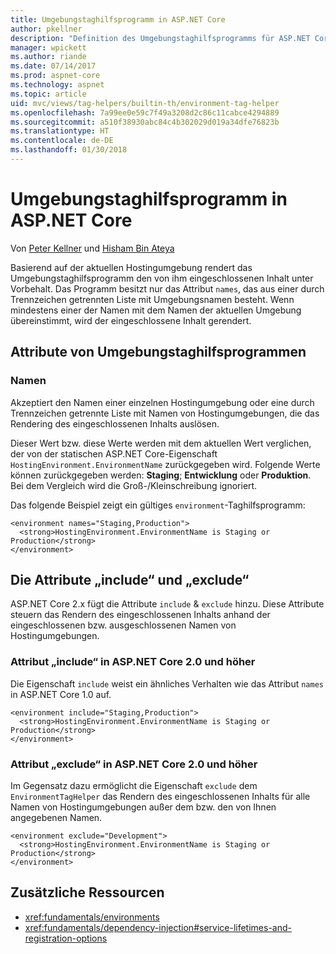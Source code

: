 ```yaml
---
title: Umgebungstaghilfsprogramm in ASP.NET Core
author: pkellner
description: "Definition des Umgebungstaghilfsprogramms für ASP.NET Core, einschließlich aller Eigenschaften"
manager: wpickett
ms.author: riande
ms.date: 07/14/2017
ms.prod: aspnet-core
ms.technology: aspnet
ms.topic: article
uid: mvc/views/tag-helpers/builtin-th/environment-tag-helper
ms.openlocfilehash: 7a99ee0e59c7f49a3208d2c86c11cabce4294889
ms.sourcegitcommit: a510f38930abc84c4b302029d019a34dfe76823b
ms.translationtype: HT
ms.contentlocale: de-DE
ms.lasthandoff: 01/30/2018
---
```

# <a name="environment-tag-helper-in-aspnet-core"></a>Umgebungstaghilfsprogramm in ASP.NET Core

Von [Peter Kellner](http://peterkellner.net) und [Hisham Bin Ateya](https://twitter.com/hishambinateya)

Basierend auf der aktuellen Hostingumgebung rendert das Umgebungstaghilfsprogramm den von ihm eingeschlossenen Inhalt unter Vorbehalt. Das Programm besitzt nur das Attribut `names`, das aus einer durch Trennzeichen getrennten Liste mit Umgebungsnamen besteht. Wenn mindestens einer der Namen mit dem Namen der aktuellen Umgebung übereinstimmt, wird der eingeschlossene Inhalt gerendert.

## <a name="environment-tag-helper-attributes"></a>Attribute von Umgebungstaghilfsprogrammen

### <a name="names"></a>Namen

Akzeptiert den Namen einer einzelnen Hostingumgebung oder eine durch Trennzeichen getrennte Liste mit Namen von Hostingumgebungen, die das Rendering des eingeschlossenen Inhalts auslösen.

Dieser Wert bzw. diese Werte werden mit dem aktuellen Wert verglichen, der von der statischen ASP.NET Core-Eigenschaft `HostingEnvironment.EnvironmentName` zurückgegeben wird.  Folgende Werte können zurückgegeben werden: **Staging**; **Entwicklung** oder **Produktion**. Bei dem Vergleich wird die Groß-/Kleinschreibung ignoriert.

Das folgende Beispiel zeigt ein gültiges `environment`-Taghilfsprogramm:

```cshtml
<environment names="Staging,Production">
  <strong>HostingEnvironment.EnvironmentName is Staging or Production</strong>
</environment>
```

## <a name="include-and-exclude-attributes"></a>Die Attribute „include“ und „exclude“

ASP.NET Core 2.x fügt die Attribute `include` & `exclude` hinzu. Diese Attribute steuern das Rendern des eingeschlossenen Inhalts anhand der eingeschlossenen bzw. ausgeschlossenen Namen von Hostingumgebungen.

### <a name="include-aspnet-core-20-and-later"></a>Attribut „include“ in ASP.NET Core 2.0 und höher

Die Eigenschaft `include` weist ein ähnliches Verhalten wie das Attribut `names` in ASP.NET Core 1.0 auf.

```cshtml
<environment include="Staging,Production">
  <strong>HostingEnvironment.EnvironmentName is Staging or Production</strong>
</environment>
```

### <a name="exclude-aspnet-core-20-and-later"></a>Attribut „exclude“ in ASP.NET Core 2.0 und höher

Im Gegensatz dazu ermöglicht die Eigenschaft `exclude` dem `EnvironmentTagHelper` das Rendern des eingeschlossenen Inhalts für alle Namen von Hostingumgebungen außer dem bzw. den von Ihnen angegebenen Namen.

```cshtml
<environment exclude="Development">
  <strong>HostingEnvironment.EnvironmentName is Staging or Production</strong>
</environment>
```

## <a name="additional-resources"></a>Zusätzliche Ressourcen

* <xref:fundamentals/environments>
* <xref:fundamentals/dependency-injection#service-lifetimes-and-registration-options>
